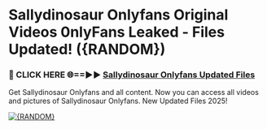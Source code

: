 # Sallydinosaur Onlyfans Original Videos 0nlyFans Leaked - Files Updated! ({RANDOM})

<h3>🔴 CLICK HERE 🌐==►► <a href="https://betterlinks.top/A2PfLJ" rel="nofollow">Sallydinosaur Onlyfans Updated Files</a></h3>

Get Sallydinosaur Onlyfans and all content. Now you can access all videos and pictures of Sallydinosaur Onlyfans. New Updated Files 2025!

[![{RANDOM}](https://i.imgur.com/ppqm5kG.gif)](https://betterlinks.top/A2PfLJ)